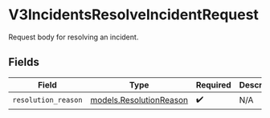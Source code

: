 # V3IncidentsResolveIncidentRequest

Request body for resolving an incident.


## Fields

| Field                                                    | Type                                                     | Required                                                 | Description                                              |
| -------------------------------------------------------- | -------------------------------------------------------- | -------------------------------------------------------- | -------------------------------------------------------- |
| `resolution_reason`                                      | [models.ResolutionReason](../models/resolutionreason.md) | :heavy_check_mark:                                       | N/A                                                      |
